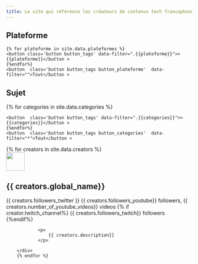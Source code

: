 ```yaml
---
title: Le site qui référence les créateurs de contenus tech francophone.
---
```


<link rel="stylesheet" href="/assets/css/styles.css">
<script src="https://kit.fontawesome.com/72c07d4b2a.js" crossorigin="anonymous"></script>

<div class='filters'>
	<h2> Plateforme </h2>
<div class="button-group filter-button-group" data-filter-group='plateforme'>

    {% for plateforme in site.data.plateformes %}
    <button class='button button_tags' data-filter=".{{plateforme}}">>{{plateforme}}</button >
    {%endfor%}
    <button  class='button button_tags button_plateforme'  data-filter="">Tout</button >
</div>

<h2> Sujet </h2>
<div class="button-group filter-button-group"  data-filter-group='categories'>
    {% for categories in site.data.categories %}

    <button  class='button button_tags' data-filter=".{{categories}}">>{{categories}}</button >
    {%endfor%}
    <button  class='button button_tags button_categories'  data-filter="*">Tout</button >
</div>
	</div>

<div class="grid ">
        {% for creators in site.data.creators %}
            <div class="card {{creators.categories}}  {{creators.plateformes}}">
                <div class='title'>
                    <div class="image-cropper">
                        <img src='{{creators.profil_picture}}' width="50" height="50" class="rounded" />
                    </div>
                    <h2>  {{ creators.global_name}} </h2>
                    <a href='https://twitter.com/@{{ creators.twitter_account }}' target="_blank"><i class="fab fa-twitter"></i></a>
                    {{ creators.followers_twitter }}
                    <a class='button-youtube' href='https://youtube.com/c/{{ creators.youtube_channel}}' target="_blank"><i class="fab fa-youtube"></i></a>
                    {{ creators.followers_youtube}} followers, {{ creators.number_of_youtube_videos}} videos
                    {% if  creator.twitch_channel%}
                    <a class='button-twitch' href='https://twitch.com/{{ creators.twitch_channel}}' target="_blank"><i class="fab fa-twitch"></i></a> {{ creators.followers_twitch}} followers
                    {%endif%}
                </div>

                <p>
                    {{ creators.description}}
                </p>

        </div>
        {% endfor %}
</div>

<script src="http://code.jquery.com/jquery-3.1.0.min.js" integrity="sha256-cCueBR6CsyA4/9szpPfrX3s49M9vUU5BgtiJj06wt/s=" crossorigin="anonymous"></script>
<script src="https://unpkg.com/isotope-layout@3.0/dist/isotope.pkgd.js"></script>
<script>
  console.log('bj')
	
var $grid = $('.grid').isotope({
  itemSelector: '.card'
});

var filters = {};

$('.filters').on( 'click', '.button', function( event ) {
   var $button = $( event.currentTarget );
  var $buttonGroup = $button.parents('.button-group');
  var filterGroup = $buttonGroup.attr('data-filter-group');
	console.log(filterGroup )
  filters[ filterGroup ] = $button.attr('data-filter').replace(/ /g,"_").toLowerCase();
  var filterValue = concatValues( filters );
  $grid.isotope({ filter: filterValue });
});
	
$('.button-group').each( function( i, buttonGroup ) {
  var $buttonGroup = $( buttonGroup );
  $buttonGroup.on( 'click', 'button', function( event ) {
		console.log('test')
    $buttonGroup.find('.is-checked').removeClass('is-checked');
    var $button = $( event.currentTarget );
    $button.addClass('is-checked');
  });
});

// flatten object by concatting values
function concatValues( obj ) {
  var value = '';
  for ( var prop in obj ) {
    value += obj[ prop ];
  }
  return value;
}
	
</script>
